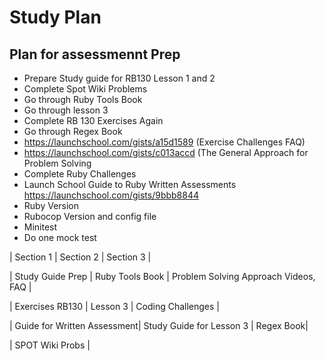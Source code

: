 # Study Plan

## Plan for assessmennt Prep

- Prepare Study guide for RB130 Lesson 1 and 2
- Complete Spot Wiki Problems
- Go through Ruby Tools Book
- Go through lesson 3
- Complete RB 130 Exercises Again
- Go through Regex Book
- https://launchschool.com/gists/a15d1589 (Exercise Challenges FAQ)
- https://launchschool.com/gists/c013accd (The General Approach for Problem Solving
- Complete Ruby Challenges 
- Launch School Guide to Ruby Written Assessments https://launchschool.com/gists/9bbb8844
- Ruby Version
- Rubocop Version and config file
- Minitest
- Do one mock test

| Section 1        | Section 2       | Section 3        |

| Study Guide Prep | Ruby Tools Book | Problem Solving Approach Videos, FAQ |

| Exercises RB130  | Lesson 3        | Coding Challenges |

| Guide for Written Assessment| Study Guide for Lesson 3 | Regex Book|

| SPOT Wiki Probs |
